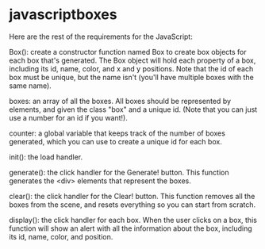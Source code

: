 # javascriptboxes

Here are the rest of the requirements for the JavaScript:  

Box(): create a constructor function named Box to create box objects for each box that's generated. The Box object will hold each property of a box, including its id, name, color, and x and y positions. Note that the id of each box must be unique, but the name isn't (you'll have multiple boxes with the same name). 

boxes: an array of all the boxes. All boxes should be represented by elements, and given the class "box" and a unique id. (Note that you can just use a number for an id if you want!). 

counter: a global variable that keeps track of the number of boxes generated, which you can use to create a unique id for each box. 

init(): the load handler. 

generate(): the click handler for the Generate! button. This function generates the &lt;div> elements that represent the boxes. 

clear(): the click handler for the Clear! button. This function removes all the boxes from the scene, and resets everything so you can start from scratch. 

display(): the click handler for each box. When the user clicks on a box, this function will show an alert with all the information about the box, including its id, name, color, and position.
